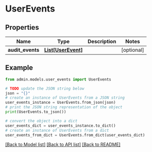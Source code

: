 # UserEvents


## Properties

Name | Type | Description | Notes
------------ | ------------- | ------------- | -------------
**audit_events** | [**List[UserEvent]**](UserEvent.md) |  | [optional] 

## Example

```python
from admin.models.user_events import UserEvents

# TODO update the JSON string below
json = "{}"
# create an instance of UserEvents from a JSON string
user_events_instance = UserEvents.from_json(json)
# print the JSON string representation of the object
print(UserEvents.to_json())

# convert the object into a dict
user_events_dict = user_events_instance.to_dict()
# create an instance of UserEvents from a dict
user_events_from_dict = UserEvents.from_dict(user_events_dict)
```
[[Back to Model list]](../README.md#documentation-for-models) [[Back to API list]](../README.md#documentation-for-api-endpoints) [[Back to README]](../README.md)


